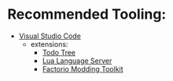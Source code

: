 # Recommended Tooling:
- [Visual Studio Code](https://code.visualstudio.com/)
  - extensions:
    - [Todo Tree](https://marketplace.visualstudio.com/items?itemName=Gruntfuggly.todo-tree)
    - [Lua Language Server](https://marketplace.visualstudio.com/items?itemName=sumneko.lua)
    - [Factorio Modding Toolkit](https://marketplace.visualstudio.com/items?itemName=justarandomgeek.factoriomod-debug)